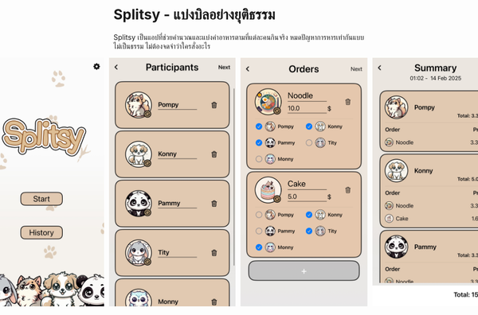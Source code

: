 # Splitsy - แบ่งบิลอย่างยุติธรรม
Splitsy เป็นแอปที่ช่วยคำนวณและแบ่งค่าอาหารตามที่แต่ละคนกินจริง หมดปัญหาการหารเท่ากันแบบไม่เป็นธรรม ไม่ต้องจดจำว่าใครสั่งอะไร
<div style="display: flex; justify-content: center; gap: 10px;">
    <img src="https://github.com/Kittipakorn/Splitsy/blob/main/App1.jpg" height="500">
    <img src="https://github.com/Kittipakorn/Splitsy/blob/main/App2.jpg" height="500">
  <img src="https://github.com/Kittipakorn/Splitsy/blob/main/App3.jpeg" height="500">
    <img src="https://github.com/Kittipakorn/Splitsy/blob/main/App4.jpg" height="500">
</div>
